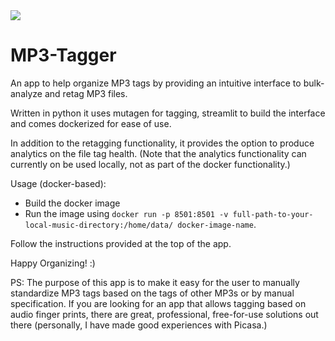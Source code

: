 <image src="https://github.com/walkenho/mp3-tagger/blob/main/cover.png">

# MP3-Tagger

An app to help organize MP3 tags by providing an intuitive interface to bulk-analyze and retag MP3 files.

Written in python it uses mutagen for tagging, streamlit to build the interface and comes dockerized for ease of use.

In addition to the retagging functionality, it provides the option to produce analytics on the file tag health.
(Note that the analytics functionality can currently on be used locally, not as part of the docker functionality.)

Usage (docker-based):
* Build the docker image 
* Run the image using `docker run -p 8501:8501 -v full-path-to-your-local-music-directory:/home/data/ docker-image-name`.

Follow the instructions provided at the top of the app. 

Happy Organizing! :)

PS: The purpose of this app is to make it easy for the user to manually standardize
MP3 tags based on the tags of other MP3s or by manual specification. If you are looking for 
an app that allows tagging based on audio finger prints, there are great, professional,
free-for-use solutions out there (personally, I have made good experiences with Picasa.) 
